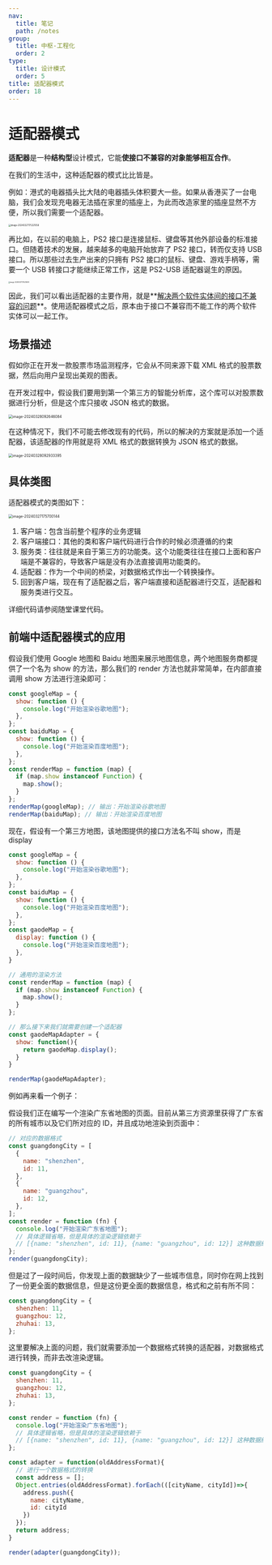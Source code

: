 ```yaml
---
nav:
  title: 笔记
  path: /notes
group:
  title: 中枢-工程化
  order: 2
type:
  title: 设计模式
  order: 5
title: 适配器模式
order: 18
---
```


# 适配器模式

**适配器**是一种**结构型**设计模式，它能**使接口不兼容的对象能够相互合作**。

在我们的生活中，这种适配器的模式比比皆是。

例如：港式的电器插头比大陆的电器插头体积要大一些。如果从香港买了一台电脑，我们会发现充电器无法插在家里的插座上，为此而改造家里的插座显然不方便，所以我们需要一个适配器。

<img src="https://xiejie-typora.oss-cn-chengdu.aliyuncs.com/2024-03-27-095321.png" alt="image-20240327175321058" style="zoom: 30%;" />

再比如，在以前的电脑上，PS2 接口是连接鼠标、键盘等其他外部设备的标准接口。但随着技术的发展，越来越多的电脑开始放弃了 PS2 接口，转而仅支持 USB 接口。所以那些过去生产出来的只拥有 PS2 接口的鼠标、键盘、游戏手柄等，需要一个 USB 转接口才能继续正常工作，这是 PS2-USB 适配器诞生的原因。

<img src="https://xiejie-typora.oss-cn-chengdu.aliyuncs.com/2024-03-27-095524.png" alt="image-20240327175523609" style="zoom:20%;" />

因此，我们可以看出适配器的主要作用，就是**<u>解决两个软件实体间的接口不兼容的问题</u>**。使用适配器模式之后，原本由于接口不兼容而不能工作的两个软件实体可以一起工作。



## 场景描述

假如你正在开发一款股票市场监测程序，它会从不同来源下载 XML 格式的股票数据，然后向用户呈现出美观的图表。

在开发过程中，假设我们要用到第一个第三方的智能分析库，这个库可以对股票数据进行分析，但是这个库只接收 JSON 格式的数据。

<img src="https://xiejie-typora.oss-cn-chengdu.aliyuncs.com/2024-03-28-012646.png" alt="image-20240328092646084" style="zoom:50%;" />

在这种情况下，我们不可能去修改现有的代码，所以的解决的方案就是添加一个适配器，该适配器的作用就是将 XML 格式的数据转换为 JSON 格式的数据。

<img src="https://xiejie-typora.oss-cn-chengdu.aliyuncs.com/2024-03-28-012934.png" alt="image-20240328092933395" style="zoom:50%;" />



## 具体类图

适配器模式的类图如下：

<img src="https://xiejie-typora.oss-cn-chengdu.aliyuncs.com/2024-03-27-095700.png" alt="image-20240327175700144" style="zoom: 50%;" />

1. 客户端：包含当前整个程序的业务逻辑
2. 客户端接口：其他的类和客户端代码进行合作的时候必须遵循的约束
3. 服务类：往往就是来自于第三方的功能类。这个功能类往往在接口上面和客户端是不兼容的，导致客户端是没有办法直接调用功能类的。
4. 适配器：作为一个中间的桥梁，对数据格式作出一个转换操作。
5. 回到客户端，现在有了适配器之后，客户端直接和适配器进行交互，适配器和服务类进行交互。



详细代码请参阅随堂课堂代码。



## 前端中适配器模式的应用

假设我们使用 Google 地图和 Baidu 地图来展示地图信息，两个地图服务商都提供了一个名为 show 的方法，那么我们的 render 方法也就非常简单，在内部直接调用 show 方法进行渲染即可：

```js
const googleMap = {
  show: function () {
    console.log("开始渲染谷歌地图");
  },
};
const baiduMap = {
  show: function () {
    console.log("开始渲染百度地图");
  },
};
const renderMap = function (map) {
  if (map.show instanceof Function) {
    map.show();
  }
};
renderMap(googleMap); // 输出：开始渲染谷歌地图
renderMap(baiduMap); // 输出：开始渲染百度地图
```

现在，假设有一个第三方地图，该地图提供的接口方法名不叫 show，而是 display

```js
const googleMap = {
  show: function () {
    console.log("开始渲染谷歌地图");
  },
};
const baiduMap = {
  show: function () {
    console.log("开始渲染百度地图");
  },
};
const gaodeMap = {
  display: function () {
    console.log("开始渲染百度地图");
  },
}

// 通用的渲染方法
const renderMap = function (map) {
  if (map.show instanceof Function) {
    map.show();
  }
};

// 那么接下来我们就需要创建一个适配器
const gaodeMapAdapter = {
  show: function(){
    return gaodeMap.display();
  }
}

renderMap(gaodeMapAdapter);
```



例如再来看一个例子：

假设我们正在编写一个渲染广东省地图的页面。目前从第三方资源里获得了广东省的所有城市以及它们所对应的 ID，并且成功地渲染到页面中：

```js
// 对应的数据格式
const guangdongCity = [
  {
    name: "shenzhen",
    id: 11,
  },
  {
    name: "guangzhou",
    id: 12,
  },
];
const render = function (fn) {
  console.log("开始渲染广东省地图");
  // 具体逻辑省略，但是具体的渲染逻辑依赖于
  // [{name: "shenzhen", id: 11}, {name: "guangzhou", id: 12}] 这种数据结构
};
render(guangdongCity);
```

但是过了一段时间后，你发现上面的数据缺少了一些城市信息，同时你在网上找到了一份更全面的数据信息，但是这份更全面的数据信息，格式和之前有所不同：

```js
const guangdongCity = {
  shenzhen: 11,
  guangzhou: 12,
  zhuhai: 13,
};
```

这里要解决上面的问题，我们就需要添加一个数据格式转换的适配器，对数据格式进行转换，而非去改渲染逻辑。

```js
const guangdongCity = {
  shenzhen: 11,
  guangzhou: 12,
  zhuhai: 13,
};

const render = function (fn) {
  console.log("开始渲染广东省地图");
  // 具体逻辑省略，但是具体的渲染逻辑依赖于
  // [{name: "shenzhen", id: 11}, {name: "guangzhou", id: 12}] 这种数据结构
};

const adapter = function(oldAddressFormat){
  // 进行一个数据格式的转换
  const address = [];
  Object.entries(oldAddressFormat).forEach(([cityName, cityId])=>{
    address.push({
      name: cityName,
      id: cityId
    })
  });
  return address;
}

render(adapter(guangdongCity));
```


